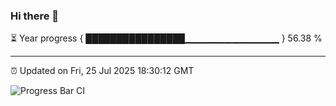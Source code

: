 ### Hi there 👋

⏳ Year progress { ████████████████▁▁▁▁▁▁▁▁▁▁▁▁▁▁ } 56.38 %

---

⏰ Updated on Fri, 25 Jul 2025 18:30:12 GMT

![Progress Bar CI](https://github.com/liununu/liununu/workflows/Progress%20Bar%20CI/badge.svg)
